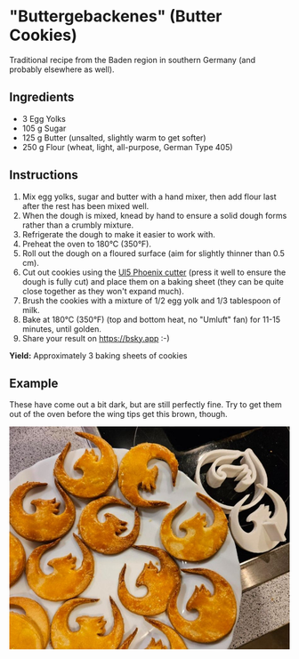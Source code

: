 # "Buttergebackenes" (Butter Cookies)

Traditional recipe from the Baden region in southern Germany (and probably elsewhere as well).

## Ingredients

- 3 Egg Yolks
- 105 g Sugar
- 125 g Butter (unsalted, slightly warm to get softer)
- 250 g Flour (wheat, light, all-purpose, German Type 405)

## Instructions

1. Mix egg yolks, sugar and butter with a hand mixer, then add flour last after the rest has been mixed well.
2. When the dough is mixed, knead by hand to ensure a solid dough forms rather than a crumbly mixture.
3. Refrigerate the dough to make it easier to work with.
4. Preheat the oven to 180°C (350°F).
5. Roll out the dough on a floured surface (aim for slightly thinner than 0.5 cm).
6. Cut out cookies using the [UI5 Phoenix cutter](README.md##the-cookie-cutter) (press it well to ensure the dough is fully cut) and place them on a baking sheet (they can be quite close together as they won't expand much).
7. Brush the cookies with a mixture of 1/2 egg yolk and 1/3 tablespoon of milk.
8. Bake at 180°C (350°F) (top and bottom heat, no "Umluft" fan) for 11-15 minutes, until golden.
9. Share your result on https://bsky.app :-)

**Yield:** Approximately 3 baking sheets of cookies

## Example

These have come out a bit dark, but are still perfectly fine. Try to get them out of the oven before the wing tips get this brown, though.

![Buttergebackenes](resources/Buttergebackenes.jpg)